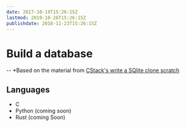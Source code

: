 ```yaml
---
date: 2017-10-19T15:26:15Z
lastmod: 2019-10-26T15:26:15Z
publishdate: 2018-11-23T15:26:15Z
---
```


# Build a database

-- *Based on the material from [CStack's write a SQlite clone scratch](https://cstack.github.io/db_tutorial/)

## Languages

* C 
* Python (coming soon)
* Rust (coming Soon)
